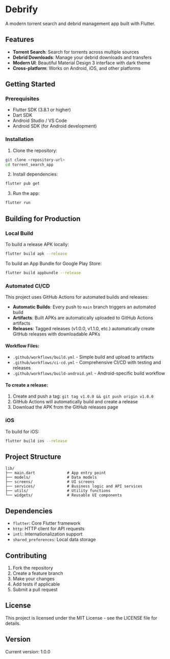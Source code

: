 # Debrify

A modern torrent search and debrid management app built with Flutter.

## Features

- **Torrent Search**: Search for torrents across multiple sources
- **Debrid Downloads**: Manage your debrid downloads and transfers
- **Modern UI**: Beautiful Material Design 3 interface with dark theme
- **Cross-platform**: Works on Android, iOS, and other platforms

## Getting Started

### Prerequisites

- Flutter SDK (3.8.1 or higher)
- Dart SDK
- Android Studio / VS Code
- Android SDK (for Android development)

### Installation

1. Clone the repository:
```bash
git clone <repository-url>
cd torrent_search_app
```

2. Install dependencies:
```bash
flutter pub get
```

3. Run the app:
```bash
flutter run
```

## Building for Production

### Local Build

To build a release APK locally:
```bash
flutter build apk --release
```

To build an App Bundle for Google Play Store:
```bash
flutter build appbundle --release
```

### Automated CI/CD

This project uses GitHub Actions for automated builds and releases:

- **Automatic Builds**: Every push to `main` branch triggers an automated build
- **Artifacts**: Built APKs are automatically uploaded to GitHub Actions artifacts
- **Releases**: Tagged releases (v1.0.0, v1.1.0, etc.) automatically create GitHub releases with downloadable APKs

#### Workflow Files:
- `.github/workflows/build.yml` - Simple build and upload to artifacts
- `.github/workflows/ci-cd.yml` - Comprehensive CI/CD with testing and releases
- `.github/workflows/build-android.yml` - Android-specific build workflow

#### To create a release:
1. Create and push a tag: `git tag v1.0.0 && git push origin v1.0.0`
2. GitHub Actions will automatically build and create a release
3. Download the APK from the GitHub releases page

### iOS

To build for iOS:
```bash
flutter build ios --release
```

## Project Structure

```
lib/
├── main.dart              # App entry point
├── models/                # Data models
├── screens/               # UI screens
├── services/              # Business logic and API services
├── utils/                 # Utility functions
└── widgets/               # Reusable UI components
```

## Dependencies

- `flutter`: Core Flutter framework
- `http`: HTTP client for API requests
- `intl`: Internationalization support
- `shared_preferences`: Local data storage

## Contributing

1. Fork the repository
2. Create a feature branch
3. Make your changes
4. Add tests if applicable
5. Submit a pull request

## License

This project is licensed under the MIT License - see the LICENSE file for details.

## Version

Current version: 1.0.0
